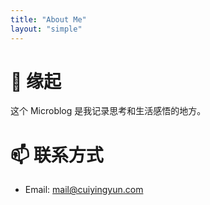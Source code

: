 ```yaml
---
title: "About Me"
layout: "simple"
---
```


# 👏 缘起
这个 Microblog 是我记录思考和生活感悟的地方。


# 📫 联系方式
- Email: mail@cuiyingyun.com

